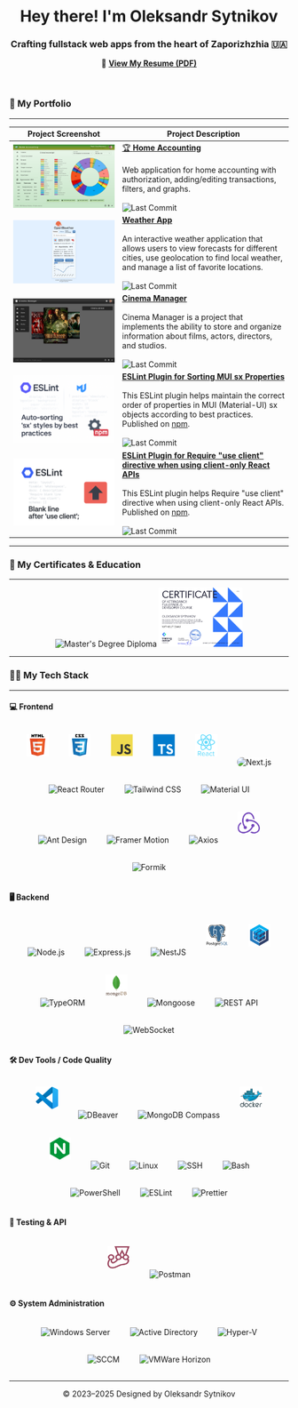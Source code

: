 <h1 align="center">Hey there! I'm Oleksandr Sytnikov</h1>
<h3 align="center">Crafting fullstack web apps from the heart of Zaporizhzhia 🇺🇦</h3>

<p align="center">
  📄 <a href="./CV/Sytnikov_CV.pdf"><strong>View My Resume (PDF)</strong></a>
</p>

&nbsp;

### 💼 My Portfolio

---

| Project Screenshot                                                                                                                                                                     | Project Description                                                                                                                                                                                                                                                                                                                                                                                                                                                              |
| -------------------------------------------------------------------------------------------------------------------------------------------------------------------------------------- | -------------------------------------------------------------------------------------------------------------------------------------------------------------------------------------------------------------------------------------------------------------------------------------------------------------------------------------------------------------------------------------------------------------------------------------------------------------------------------- |
| <a href="https://github.com/sytnikovzp/home-accounting#readme"><img src="./screenshots/home-accounting.png" alt="Home Accounting" width="600"></a>                                     | [🏆 **Home Accounting**](https://github.com/sytnikovzp/home-accounting#readme)<br><br>Web application for home accounting with authorization, adding/editing transactions, filters, and graphs.<br><br><img src="https://img.shields.io/github/last-commit/sytnikovzp/home-accounting" alt="Last Commit">                                                                                                                                                                        |
| <a href="https://github.com/sytnikovzp/weather-app#readme"><img src="./screenshots/weather-app.png" alt="Weather App" width="600"></a>                                                 | [**Weather App**](https://github.com/sytnikovzp/weather-app#readme)<br><br>An interactive weather application that allows users to view forecasts for different cities, use geolocation to find local weather, and manage a list of favorite locations.<br><br><img src="https://img.shields.io/github/last-commit/sytnikovzp/weather-app" alt="Last Commit">                                                                                                                    |
| <a href="https://github.com/sytnikovzp/cinema-manager#readme"><img src="./screenshots/cinema-manager.png" alt="Cinema Manager" width="600"></a>                                        | [**Cinema Manager**](https://github.com/sytnikovzp/cinema-manager#readme)<br><br>Cinema Manager is a project that implements the ability to store and organize information about films, actors, directors, and studios.<br><br><img src="https://img.shields.io/github/last-commit/sytnikovzp/cinema-manager" alt="Last Commit">                                                                                                                                                 |
| <a href="https://www.npmjs.com/package/eslint-plugin-mui-sx-order"><img src="./screenshots/eslint-plugin-mui-sx-order.png" alt="ESLint MUI SX Plugin" width="600"></a>                 | [**ESLint Plugin for Sorting MUI sx Properties**](https://github.com/sytnikovzp/eslint-plugin-mui-sx-order#readme)<br><br>This ESLint plugin helps maintain the correct order of properties in MUI (Material-UI) sx objects according to best practices. Published on [npm](https://www.npmjs.com/package/eslint-plugin-mui-sx-order).<br><br><img src="https://img.shields.io/github/last-commit/sytnikovzp/eslint-plugin-mui-sx-order" alt="Last Commit">                      |
| <a href="https://www.npmjs.com/package/eslint-plugin-require-use-client"><img src="./screenshots/eslint-plugin-require-use-client.png" alt="ESLint use client Plugin" width="600"></a> | [**ESLint Plugin for Require "use client" directive when using client-only React APIs**](https://github.com/sytnikovzp/eslint-plugin-require-use-client#readme)<br><br>This ESLint plugin helps Require "use client" directive when using client-only React APIs. Published on [npm](https://www.npmjs.com/package/eslint-plugin-require-use-client).<br><br><img src="https://img.shields.io/github/last-commit/sytnikovzp/eslint-plugin-require-use-client" alt="Last Commit"> |

---

### 🌟 My Certificates & Education

---

<div align="center">
  <img src="./education/master-diploma.jpg" alt="Master's Degree Diploma" width="30%" />
  <img src="./education/certificate-fc.jpg" alt="Freshcode Trainee" width="30%" />
</div>

---

### 🧑‍💻 My Tech Stack

---

#### 💻 Frontend

<div align="center">
  <img src="https://raw.githubusercontent.com/devicons/devicon/master/icons/html5/html5-original-wordmark.svg" alt="HTML5" width="40" height="40" style="margin:16px"/>
  <img src="https://raw.githubusercontent.com/devicons/devicon/master/icons/css3/css3-original-wordmark.svg" alt="CSS3" width="40" height="40" style="margin:16px"/>
  <img src="https://raw.githubusercontent.com/devicons/devicon/master/icons/javascript/javascript-original.svg" alt="JavaScript" width="40" height="40" style="margin:16px"/>
  <img src="https://raw.githubusercontent.com/devicons/devicon/master/icons/typescript/typescript-original.svg" alt="TypeScript" width="40" height="40" style="margin:16px"/>
  <img src="https://raw.githubusercontent.com/devicons/devicon/master/icons/react/react-original-wordmark.svg" alt="React" width="40" height="40" style="margin:16px"/>
  <img src="https://marcbruederlin.gallerycdn.vsassets.io/extensions/marcbruederlin/next-icons/0.1.0/1723747598319/Microsoft.VisualStudio.Services.Icons.Default" alt="Next.js" width="40" height="40" style="margin:16px; background:white; border-radius:8px"/>
  <img src="https://www.svgrepo.com/show/354262/react-router.svg" alt="React Router" width="40" height="40" style="margin:16px"/>
  <img src="https://upload.wikimedia.org/wikipedia/commons/thumb/d/d5/Tailwind_CSS_Logo.svg/2560px-Tailwind_CSS_Logo.svg.png" alt="Tailwind CSS" width="40" height="40" style="margin:16px"/>
  <img src="https://mui.com/static/logo.png" alt="Material UI" width="40" height="40" style="margin:16px"/>
  <img src="https://avatars.githubusercontent.com/u/12101536?s=200&v=4" alt="Ant Design" width="40" height="40" style="margin:16px"/>
  <img src="https://user-images.githubusercontent.com/38039349/60953119-d3c6f300-a2fc-11e9-9596-4978e5d52180.png" alt="Framer Motion" width="40" height="40" style="margin:16px"/>
  <img src="https://user-images.githubusercontent.com/43313420/105883661-64604380-6007-11eb-8cfa-45ff66b37fdb.png" alt="Axios" width="40" height="40" style="margin:16px"/>
  <img src="https://raw.githubusercontent.com/devicons/devicon/master/icons/redux/redux-original.svg" alt="Redux" width="40" height="40" style="margin:16px"/>
  <img src="https://cdn.zapier.com/storage/developer_cli/20e6b8d4515c7e1ed6f1db25a2a3d3f2_2.png" alt="Formik" width="40" height="40" style="margin:16px"/>
</div>

#### 🖥️ Backend

<div align="center">
  <img src="https://cdn-icons-png.flaticon.com/512/919/919825.png" alt="Node.js" width="40" height="40" style="margin:16px"/>
  <img src="https://adware-technologies.s3.amazonaws.com/uploads/technology/thumbnail/20/express-js.png" alt="Express.js" width="40" height="40" style="margin:16px"/>
  <img src="https://nestjs.com/img/logo-small.svg" alt="NestJS" width="40" height="40" style="margin:16px"/>
  <img src="https://raw.githubusercontent.com/devicons/devicon/master/icons/postgresql/postgresql-original-wordmark.svg" alt="PostgreSQL" width="40" height="40" style="margin:16px"/>
  <img src="https://raw.githubusercontent.com/devicons/devicon/master/icons/sequelize/sequelize-original.svg" alt="Sequelize" width="40" height="40" style="margin:16px"/>
  <img src="https://avatars.githubusercontent.com/u/20165699" alt="TypeORM" width="40" height="40" style="margin:16px"/>
  <img src="https://raw.githubusercontent.com/devicons/devicon/master/icons/mongodb/mongodb-original-wordmark.svg" alt="MongoDB" width="40" height="40" style="margin:16px"/>
  <img src="https://avatars.githubusercontent.com/u/7552965" alt="Mongoose" width="40" height="40" style="margin:16px"/>
  <img src="https://www.cobbleweb.co.uk/wp/wp-content/uploads/2021/10/Tech_Foundation-6-RESTful-API.svg" alt="REST API" width="40" height="40" style="margin:16px"/>
  <img src="https://upload.wikimedia.org/wikipedia/commons/c/cd/WebSocket_colored_logo.svg" alt="WebSocket" width="40" height="40" style="margin:16px"/>
</div>

#### 🛠️ Dev Tools / Code Quality

<div align="center">
  <img src="https://raw.githubusercontent.com/devicons/devicon/master/icons/vscode/vscode-original.svg" alt="VSCode" width="40" height="40" style="margin:16px"/>
  <img src="https://upload.wikimedia.org/wikipedia/commons/thumb/b/b5/DBeaver_logo.svg/1024px-DBeaver_logo.svg.png" alt="DBeaver" width="40" height="40" style="margin:16px"/>
  <img src="https://www.kenwalger.com/twitter_cards/mongodb-compass.png" alt="MongoDB Compass" width="40" height="40" style="margin:16px"/>
  <img src="https://raw.githubusercontent.com/devicons/devicon/master/icons/docker/docker-original-wordmark.svg" alt="Docker" width="40" height="40" style="margin:16px"/>
  <img src="https://raw.githubusercontent.com/devicons/devicon/master/icons/nginx/nginx-original.svg" alt="Nginx" width="40" height="40" style="margin:16px"/>
  <img src="https://www.vectorlogo.zone/logos/git-scm/git-scm-icon.svg" alt="Git" width="40" height="40" style="margin:16px"/>
  <img src="https://cdn.jsdelivr.net/gh/devicons/devicon/icons/linux/linux-original.svg" alt="Linux" width="40" height="40" style="margin:16px"/>
  <img src="https://pc.net/img/terms/ssh.svg" alt="SSH" width="40" height="40" style="margin:16px"/>
  <img src="https://cdn.iconscout.com/icon/premium/png-256-thumb/bash-shell-script-7855733-6374566.png" alt="Bash" width="40" height="40" style="margin:16px"/>
  <img src="https://upload.wikimedia.org/wikipedia/commons/a/a1/Powershell_128.svg" alt="PowerShell" width="40" height="40" style="margin:16px"/>
  <img src="https://images.credly.com/images/e6eebd0c-6a17-4c06-b172-02ca9f6beb06/eslint.png" alt="ESLint" width="40" height="40" style="margin:16px"/>
  <img src="https://prettier.io/icon.png" alt="Prettier" width="40" height="40" style="margin:16px"/>
</div>

#### 🧪 Testing & API

<div align="center">
  <img src="https://raw.githubusercontent.com/devicons/devicon/master/icons/jest/jest-plain.svg" alt="Jest" width="40" height="40" style="margin:16px"/>
  <img src="https://cdn.iconscout.com/icon/free/png-256/free-postman-logo-icon-download-in-svg-png-gif-file-formats--technology-social-media-company-brand-vol-5-pack-logos-icons-2945092.png" alt="Postman" width="40" height="40" style="margin:16px"/>
</div>

#### ⚙️ System Administration

<div align="center">
  <img src="https://happyware.com/media/image/c8/a2/59/Windows-Server.png" alt="Windows Server" width="40" height="40" style="margin:16px"/>
  <img src="https://www.thatlazyadmin.com/wp-content/uploads/2017/04/AD_Orginal_New_Logo.png" alt="Active Directory" width="65" height="40" style="margin:16px"/>
  <img src="https://www.svgrepo.com/show/331779/virtual-machines.svg" alt="Hyper-V" width="40" height="40" style="margin:16px"/>
  <img src="https://www.johndstech.com/wp-content/uploads/2016/02/SCCM2012R2_big-1.png" alt="SCCM" width="40" height="40" style="margin:16px"/>
  <img src="https://media.imgcdn.org/repo/2023/03/vmware-horizon-enterprise-version/676d08a326649-vmware-horizon-enterprise-version-Icon.webp" alt="VMWare Horizon" width="40" height="40" style="margin:16px"/>
</div>

---

<p align="center">© 2023–2025 Designed by Oleksandr Sytnikov</p>
